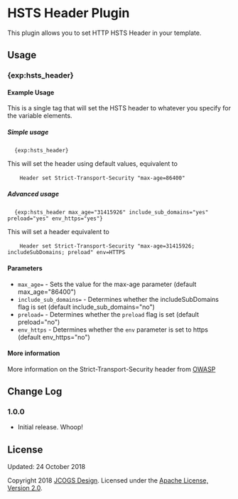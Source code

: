 # HSTS Header Plugin

This plugin allows you to set HTTP HSTS Header in your template.

## Usage

### {exp:hsts_header}

#### Example Usage

This is a single tag that will set the HSTS header to whatever you specify for the variable elements.

##### Simple usage

&nbsp;&nbsp;&nbsp; `{exp:hsts_header}`

This will set the header using default values, equivalent to 

&nbsp;&nbsp;&nbsp;&nbsp;&nbsp;&nbsp; `Header set Strict-Transport-Security "max-age=86400"`

##### Advanced usage

&nbsp;&nbsp;&nbsp; `{exp:hsts_header max_age="31415926" include_sub_domains="yes" preload="yes" env_https="yes"}`

This will set a header equivalent to 

&nbsp;&nbsp;&nbsp;&nbsp;&nbsp;&nbsp; `Header set Strict-Transport-Security "max-age=31415926; includeSubDomains; preload" env=HTTPS`

#### Parameters

- `max_age=` - Sets the value for the max-age parameter (default max_age="86400")
- `include_sub_domains=` - Determines whether the includeSubDomains flag is set (default include_sub_domains="no")
- `preload=` - Determines whether the `preload` flag is set (default preload="no")
- `env_https` - Determines whether the `env` parameter is set to https (default env_https="no")

#### More information

More information on the Strict-Transport-Security header from [OWASP](https://www.owasp.org/index.php/HTTP_Strict_Transport_Security_Cheat_Sheet)

## Change Log

### 1.0.0

- Initial release. Whoop!

## License
Updated: 24 October 2018

Copyright 2018 [JCOGS Design](https://JCOGS.net). Licensed under the [Apache License, Version 2.0](https://github.com/JCOGSDesign/hsts_header/blob/master/LICENSE).
